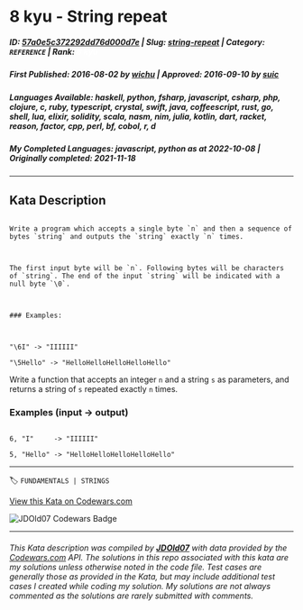 # 8 kyu - String repeat

##### **ID**: [57a0e5c372292dd76d000d7e](https://www.codewars.com/kata/57a0e5c372292dd76d000d7e) | **Slug**: [string-repeat](https://www.codewars.com/kata/57a0e5c372292dd76d000d7e) | **Category**: `REFERENCE` | **Rank**: <span style="color:white">8 kyu</span>

##### **First Published**: 2016-08-02 ***by*** [wichu](https://www.codewars.com/users/wichu) | **Approved**: 2016-09-10 ***by*** [suic](https://www.codewars.com/users/suic)

##### **Languages Available**: haskell, python, fsharp, javascript, csharp, php, clojure, c, ruby, typescript, crystal, swift, java, coffeescript, rust, go, shell, lua, elixir, solidity, scala, nasm, nim, julia, kotlin, dart, racket, reason, factor, cpp, perl, bf, cobol, r, d

##### **My Completed Languages**: javascript, python ***as at*** 2022-10-08 | **Originally completed**: 2021-11-18

---

## Kata Description


~~~if:bf

Write a program which accepts a single byte `n` and then a sequence of bytes `string` and outputs the `string` exactly `n` times.



The first input byte will be `n`. Following bytes will be characters of `string`. The end of the input `string` will be indicated with a null byte `\0`.



### Examples:



"\6I" -> "IIIIII"

"\5Hello" -> "HelloHelloHelloHelloHello"

~~~



Write a function that accepts an integer `n` and a string `s` as parameters, and returns a string of `s` repeated exactly `n` times.



### Examples (input -> output)



```

6, "I"     -> "IIIIII"

5, "Hello" -> "HelloHelloHelloHelloHello"

```



---


🏷 `FUNDAMENTALS | STRINGS`


[View this Kata on Codewars.com](https://www.codewars.com/kata/57a0e5c372292dd76d000d7e)

![](https://www.codewars.com/users/jdold07/badges/large "JDOld07 Codewars Badge")

---

###### *This Kata description was compiled by [**JDOld07**](https://tpstech.dev) with data provided by the [Codewars.com](https://www.codewars.com) API.  The solutions in this repo associated with this kata are my solutions unless otherwise noted in the code file.  Test cases are generally those as provided in the Kata, but may include additional test cases I created while coding my solution.  My solutions are not always commented as the solutions are rarely submitted with comments.*
